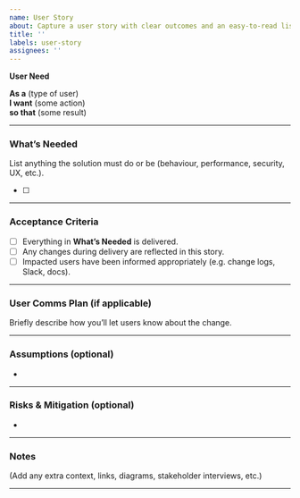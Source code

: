 ```yaml
---
name: User Story
about: Capture a user story with clear outcomes and an easy-to-read list of what’s needed.
title: ''
labels: user-story
assignees: ''
---
```


**User Need**

**As a** (type of user)  
**I want** (some action)  
**so that** (some result)

---

### What’s Needed

List anything the solution must do or be (behaviour, performance, security, UX, etc.).

- [ ] 

---

### Acceptance Criteria

- [ ] Everything in **What’s Needed** is delivered.
- [ ] Any changes during delivery are reflected in this story.
- [ ] Impacted users have been informed appropriately (e.g. change logs, Slack, docs).

---

### User Comms Plan (if applicable)

Briefly describe how you’ll let users know about the change.

---

### Assumptions (optional)

- 

---

### Risks & Mitigation (optional)

- 

---

### Notes

(Add any extra context, links, diagrams, stakeholder interviews, etc.)

---

<!-- Field explanations:

As a (type of user): The role the stakeholder or user plays (developer, PM, security team, etc.).

I want (some action): The specific action, functionality, or change the user is requesting.

so that (some result): The benefit or reason behind the action.

What’s Needed: A single list covering both functional and non-functional aspects—what the feature must do and how it must behave (performance, security, reliability, etc.).

Acceptance Criteria: Clear, measurable conditions to verify the story is complete and valuable.

User Comms Plan: How users will be made aware of relevant changes or impacts.

Assumptions: Important assumptions informing delivery.

Risks & Mitigation: Risks associated with the story and how they will be handled.

Notes: Any other useful information.

Tip: Update this story if the scope changes during delivery to maintain clarity for everyone.
-->

